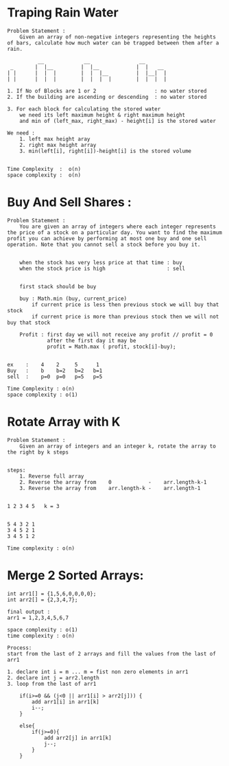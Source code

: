 # Traping Rain Water

    Problem Statement :
        Given an array of non-negative integers representing the heights of bars, calculate how much water can be trapped between them after a rain.

              __             __                __
     _       |  |__         |  |__            |  |   __
    | |      |  |  |        |  |  |__         |  |__|  |
    | |      |  |  |        |  |  |  |        |  |  |  |

    1. If No of Blocks are 1 or 2                   : no water stored
    2. If the building are ascending or descending  : no water stored

    3. For each block for calculating the stored water
        we need its left maximum height & right maximum height
        and min of (left_max, right_max) - height[i] is the stored water

    We need :
        1. left max height aray
        2. right max height array
        3. min(left[i], right[i])-height[i] is the stored volume


    Time Complexity  :  o(n)
    space complexity :  o(n)


# Buy And Sell Shares :

    Problem Statement :
        You are given an array of integers where each integer represents the price of a stock on a particular day. You want to find the maximum profit you can achieve by performing at most one buy and one sell operation. Note that you cannot sell a stock before you buy it.


        when the stock has very less price at that time : buy
        when the stock price is high                    : sell


        first stack should be buy

        buy : Math.min (buy, current_price)
            if current price is less then previous stock we will buy that stock
            if current price is more than previous stock then we will not buy that stock

        Profit : first day we will not receive any profit // profit = 0
                 after the first day it may be 
                 profit = Math.max ( profit, stock[i]-buy);

        
    ex    :    4    2     5      1    
    Buy   :    b    b=2   b=2   b=1  
    sell  :    p=0  p=0   p=5   p=5   

    Time Complexity : o(n)
    space complexity : o(1)

# Rotate Array with K

    Problem Statement :
        Given an array of integers and an integer k, rotate the array to the right by k steps


    steps:
        1. Reverse full array
        2. Reverse the array from    0            -    arr.length-k-1
        3. Reverse the array from    arr.length-k -    arr.length-1


    1 2 3 4 5   k = 3


    5 4 3 2 1
    3 4 5 2 1
    3 4 5 1 2 

    Time complexity : o(n)


# Merge 2 Sorted Arrays:

    int arr1[] = {1,5,6,0,0,0,0};
    int arr2[] = {2,3,4,7};

    final output :
    arr1 = 1,2,3,4,5,6,7

    space complexity : o(1)
    time complexity : o(n)

    Process:
    start from the last of 2 arrays and fill the values from the last of arr1

    1. declare int i = m ... m = fist non zero elements in arr1
    2. declare int j = arr2.length  
    3. loop from the last of arr1
    
        if(i>=0 && (j<0 || arr1[i] > arr2[j])) {
            add arr1[i] in arr1[k]
            i--;
        }
            
        else{
            if(j>=0){
                add arr2[j] in arr1[k]
                j--;
            }
        }
      


